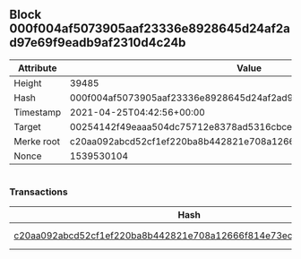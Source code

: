 ## Block 000f004af5073905aaf23336e8928645d24af2ad97e69f9eadb9af2310d4c24b

Attribute | Value
--- | ---
Height | 39485
Hash | 000f004af5073905aaf23336e8928645d24af2ad97e69f9eadb9af2310d4c24b
Timestamp | 2021-04-25T04:42:56+00:00
Target | 00254142f49eaaa504dc75712e8378ad5316cbcead634704b3734b6271167cc4
Merke root | c20aa092abcd52cf1ef220ba8b442821e708a12666f814e73ec2e3d2f4617373
Nonce | 1539530104

```

```

### Transactions

Hash | Amount
--- | ---
[c20aa092abcd52cf1ef220ba8b442821e708a12666f814e73ec2e3d2f4617373](c20aa092abcd52cf1ef220ba8b442821e708a12666f814e73ec2e3d2f4617373.md) | 10.00000000 SKEPTI 
